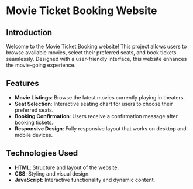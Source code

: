 # Movie Ticket Booking Website

## Introduction
Welcome to the Movie Ticket Booking website! This project allows users to browse available movies, select their preferred seats, and book tickets seamlessly. Designed with a user-friendly interface, this website enhances the movie-going experience.

## Features
- **Movie Listings**: Browse the latest movies currently playing in theaters.
- **Seat Selection**: Interactive seating chart for users to choose their preferred seats.
- **Booking Confirmation**: Users receive a confirmation message after booking tickets.
- **Responsive Design**: Fully responsive layout that works on desktop and mobile devices.

## Technologies Used
- **HTML**: Structure and layout of the website.
- **CSS**: Styling and visual design.
- **JavaScript**: Interactive functionality and dynamic content.


